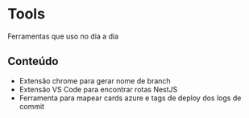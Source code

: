 # Tools

Ferramentas que uso no dia a dia

## Conteúdo

- Extensão chrome para gerar nome de branch
- Extensão VS Code para encontrar rotas NestJS
- Ferramenta para mapear cards azure e tags de deploy dos logs de commit
